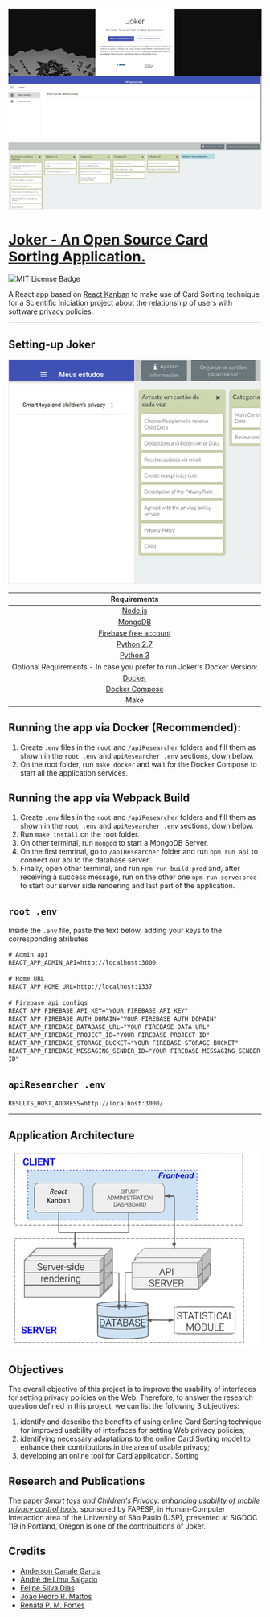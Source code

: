 <!-- Description: Scientific Initiation project of HCI (Human-Computer Interface) and IA (Information Architecture) about the relationship of users with software privacy policies -->

![Picture showing the main screens of Joker as a desktop site](./firstReadMeImage.png)

# [Joker - An Open Source Card Sorting Application.](http://cafe.intermidia.icmc.usp.br:21337/)
![MIT License Badge](https://img.shields.io/github/license/joaopedromattos/joker?style=for-the-badge)

A React app based on [React Kanban](https://github.com/markusenglund/react-kanban) to make use of Card Sorting technique for a Scientific Iniciation project about the relationship of users with software privacy policies.

------------
## Setting-up Joker
![Joker's responsive design](./secondReadMeImage.png)

|                                 Requirements                                	|
|:---------------------------------------------------------------------------:	|
|                      [Node.js](https://nodejs.org/en/)                      	|
|                     [MongoDB](https://www.mongodb.com/)                     	|
|        [Firebase free account](https://firebase.google.com/?hl=pt-br)       	|
|               [Python 2.7](https://www.python.org/downloads/)               	|
|                [Python 3](https://www.python.org/downloads/)                	|
| Optional Requirements - In case you prefer to run Joker's Docker Version: 	|
|                      [Docker](https://www.docker.com/)                      	|
|              [Docker Compose](https://docs.docker.com/compose/)             	|
|              Make                                                             |

## Running the app via Docker (Recommended):
1. Create `.env` files in the `root` and  `/apiResearcher` folders and fill them as shown in the `root .env` and `apiResearcher .env` sections, down below.
2. On the root folder, run `make docker` and wait for the Docker Compose to start all the application services.

## Running the app via Webpack Build
1. Create `.env` files in the `root` and  `/apiResearcher` folders and fill them as shown in the `root .env` and `apiResearcher .env` sections, down below.
3. Run `make install` on the root folder.
4. On other terminal, run `mongod` to start a MongoDB Server.
4. On the first temrinal, go to `/apiResearcher` folder and run `npm run api` to connect our api to the database server.
5. Finally, open other terminal, and run `npm run build:prod` and, after receiving a success message, run on the other one `npm run serve:prod` to start our server side rendering and last part of the application.

## `root .env`
Inside the `.env` file, paste the text below, adding your keys to the corresponding atributes

```
# Admin api
REACT_APP_ADMIN_API=http://localhost:3000

# Home URL
REACT_APP_HOME_URL=http://localhost:1337

# Firebase api configs
REACT_APP_FIREBASE_API_KEY="YOUR FIREBASE API KEY"
REACT_APP_FIREBASE_AUTH_DOMAIN="YOUR FIREBASE AUTH DOMAIN"
REACT_APP_FIREBASE_DATABASE_URL="YOUR FIREBASE DATA URL"
REACT_APP_FIREBASE_PROJECT_ID="YOUR FIREBASE PROJECT ID"
REACT_APP_FIREBASE_STORAGE_BUCKET="YOUR FIREBASE STORAGE BUCKET"
REACT_APP_FIREBASE_MESSAGING_SENDER_ID="YOUR FIREBASE MESSAGING SENDER ID"
```

## `apiResearcher .env`
```
RESULTS_HOST_ADDRESS=http://localhost:3000/
```
------------
## Application Architecture
![Picture showing the main screens of Joker as a desktop site](./softwareArchitectureFig.png)

## Objectives
The overall objective of this project is to improve the usability of interfaces for setting privacy policies on the Web. Therefore, to answer the research question defined in this project, we can list the following 3 objectives:
1. identify and describe the benefits of using online Card Sorting technique for improved usability of interfaces for setting Web privacy policies;
2. identifying necessary adaptations to the online Card Sorting model to enhance their contributions in the area of ​​usable privacy;
3.  developing an online tool for Card application. Sorting

## Research and Publications
The paper [_Smart toys and Children's Privacy: enhancing usability of mobile privacy control tools_](https://doi.org/10.1145/3328020.3353951), sponsored by FAPESP, in  Human-Computer Interaction area of ​​the University of São Paulo (USP), presented at SIGDOC '19 in Portland, Oregon is one of the contribuitions of Joker.


## Credits
- [Anderson Canale Garcia](http://lattes.cnpq.br/6209348707664486)
- [André de Lima Salgado](http://lattes.cnpq.br/9557488934243728)
- [Felipe Silva Dias](http://lattes.cnpq.br/7748732302342787)
- [João Pedro R. Mattos](http://lattes.cnpq.br/9396614149517847)
- [Renata P. M. Fortes](http://lattes.cnpq.br/7082447037374118)

